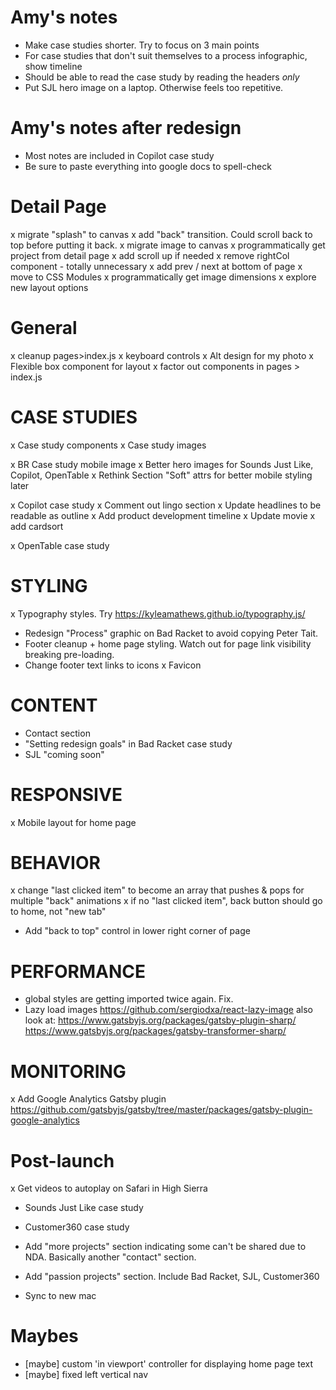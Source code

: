 # Amy's notes
- Make case studies shorter. Try to focus on 3 main points
- For case studies that don't suit themselves to a process infographic, show timeline
- Should be able to read the case study by reading the headers *only*
- Put SJL hero image on a laptop. Otherwise feels too repetitive.

# Amy's notes after redesign
- Most notes are included in Copilot case study
- Be sure to paste everything into google docs to spell-check


# Detail Page
x migrate "splash" to canvas
x add "back" transition. Could scroll back to top before putting it back.
x migrate image to canvas
x programmatically get project from detail page
x add scroll up if needed
x remove rightCol component - totally unnecessary
x add prev / next at bottom of page
x move to CSS Modules
x programmatically get image dimensions
x explore new layout options

# General
x cleanup pages>index.js
x keyboard controls
x Alt design for my photo
x Flexible box component for layout
x factor out components in pages > index.js


# CASE STUDIES
x Case study components
x Case study images

x BR Case study mobile image
x Better hero images for Sounds Just Like, Copilot, OpenTable
x Rethink Section "Soft" attrs for better mobile styling later

x Copilot case study
  x Comment out lingo section
  x Update headlines to be readable as outline
  x Add product development timeline
  x Update movie
  x add cardsort

x OpenTable case study

# STYLING
x Typography styles. Try https://kyleamathews.github.io/typography.js/
- Redesign "Process" graphic on Bad Racket to avoid copying Peter Tait.
- Footer cleanup + home page styling. Watch out for page link visibility breaking pre-loading.
- Change footer text links to icons
x Favicon

# CONTENT
- Contact section
- "Setting redesign goals" in Bad Racket case study
- SJL "coming soon"


# RESPONSIVE
x Mobile layout for home page


# BEHAVIOR
x change "last clicked item" to become an array that pushes & pops for multiple "back" animations
x if no "last clicked item", back button should go to home, not "new tab"
- Add "back to top" control in lower right corner of page


# PERFORMANCE
- global styles are getting imported twice again. Fix.
- Lazy load images https://github.com/sergiodxa/react-lazy-image
  also look at:
      https://www.gatsbyjs.org/packages/gatsby-plugin-sharp/
      https://www.gatsbyjs.org/packages/gatsby-transformer-sharp/

# MONITORING
x Add Google Analytics Gatsby plugin https://github.com/gatsbyjs/gatsby/tree/master/packages/gatsby-plugin-google-analytics


# Post-launch
x Get videos to autoplay on Safari in High Sierra
- Sounds Just Like case study
- Customer360 case study

- Add "more projects" section indicating some can't be shared due to NDA.
  Basically another "contact" section.

- Add "passion projects" section. Include Bad Racket, SJL, Customer360

-  Sync to new mac


# Maybes
- [maybe] custom 'in viewport' controller for displaying home page text
- [maybe] fixed left vertical nav

